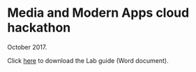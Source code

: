 Media and Modern Apps cloud hackathon
=====================================

October 2017.

Click [here](Media%20and%20Modern%20Apps%20-%20Hackathon%20-%20Lab%20Guide.docx?raw=true) to download the Lab guide (Word document).
